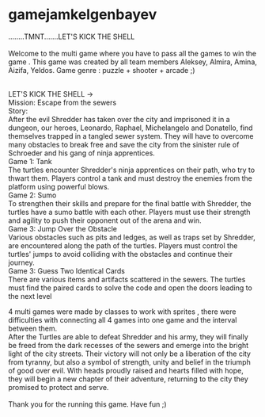 # gamejamkelgenbayev
........TMNT.......LET'S KICK THE SHELL<br>
<INTRODUCTION><br>
Welcome to the multi game where you have to pass all the games to win the game . This game was created by all team members Aleksey, Almira, Amina, Aizifa, Yeldos.
Game genre : puzzle + shooter + arcade ;)<br>

<DESCRIPTION><br>
LET'S KICK THE SHELL -> <br>
Mission: Escape from the sewers<br>
Story:<br>
After the evil Shredder has taken over the city and imprisoned it in a dungeon, our heroes, Leonardo, Raphael, Michelangelo and Donatello, find themselves trapped in a tangled sewer system. They will have to overcome many obstacles to break free and save the city from the sinister rule of Schroeder and his gang of ninja apprentices.<br>
Game 1: Tank<br>
The turtles encounter Shredder's ninja apprentices on their path, who try to thwart them. Players control a tank and must destroy the enemies from the platform using powerful blows.<br>
Game 2: Sumo<br>
To strengthen their skills and prepare for the final battle with Shredder, the turtles have a sumo battle with each other. Players must use their strength and agility to push their opponent out of the arena and win.<br>
Game 3: Jump Over the Obstacle<br>
Various obstacles such as pits and ledges, as well as traps set by Shredder, are encountered along the path of the turtles. Players must control the turtles' jumps to avoid colliding with the obstacles and continue their journey.<br>
Game 3: Guess Two Identical Cards<br>
There are various items and artifacts scattered in the sewers. The turtles must find the paired cards to solve the code and open the doors leading to the next level<br>

<GAME OPTIONS>
4 multi games were made by classes to work with sprites , there were difficulties with connecting all 4 games into one game and the interval between them.<br>


<CONCLUSION>
After the Turtles are able to defeat Shredder and his army, they will finally be freed from the dark recesses of the sewers and emerge into the bright light of the city streets. Their victory will not only be a liberation of the city from tyranny, but also a symbol of strength, unity and belief in the triumph of good over evil. With heads proudly raised and hearts filled with hope, they will begin a new chapter of their adventure, returning to the city they promised to protect and serve.<br>

<br>
Thank you for the running this game. Have fun ;)<br>
